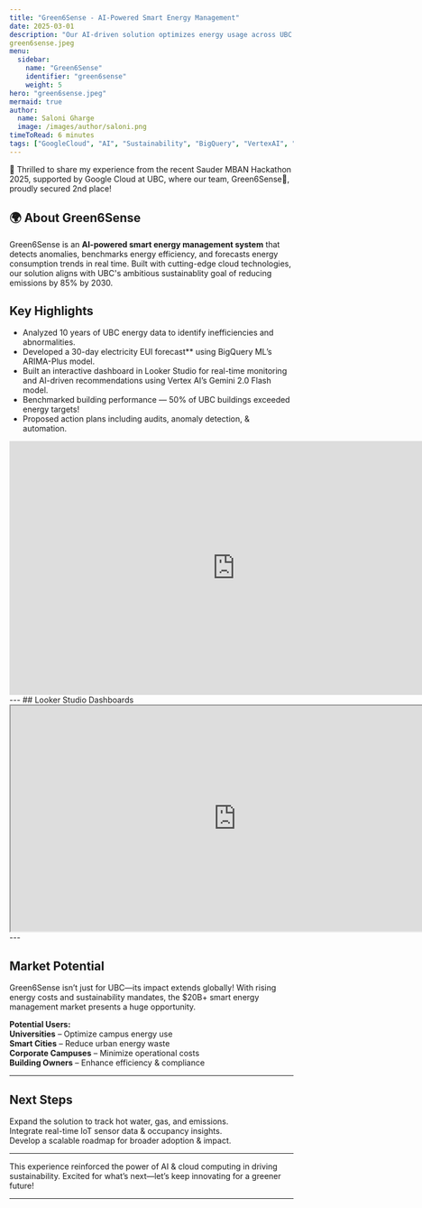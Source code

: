 ```yaml
---
title: "Green6Sense - AI-Powered Smart Energy Management"
date: 2025-03-01
description: "Our AI-driven solution optimizes energy usage across UBC’s campus, reducing emissions and increasing efficiency."
green6sense.jpeg
menu:
  sidebar:
    name: "Green6Sense"
    identifier: "green6sense"
    weight: 5
hero: "green6sense.jpeg"
mermaid: true
author:
  name: Saloni Gharge
  image: /images/author/saloni.png
timeToRead: 6 minutes
tags: ["GoogleCloud", "AI", "Sustainability", "BigQuery", "VertexAI", "LookerStudio", "Hackathon", "Energy Management"]
---
```


🚀 Thrilled to share my experience from the recent Sauder MBAN Hackathon 2025, supported by Google Cloud at UBC, where our team, Green6Sense🌱, proudly secured 2nd place!

## 🌍 About Green6Sense
Green6Sense is an **AI-powered smart energy management system** that detects anomalies, benchmarks energy efficiency, and forecasts energy consumption trends in real time. Built with cutting-edge cloud technologies, our solution aligns with UBC's ambitious sustainablity goal of reducing emissions by 85% by 2030.

## Key Highlights
- Analyzed 10 years of UBC energy data to identify inefficiencies and abnormalities.
- Developed a 30-day electricity EUI forecast** using BigQuery ML’s ARIMA-Plus model.  
- Built an interactive dashboard in Looker Studio for real-time monitoring and AI-driven recommendations using Vertex AI’s Gemini 2.0 Flash model.  
- Benchmarked building performance — 50% of UBC buildings exceeded energy targets! 
- Proposed action plans including audits, anomaly detection, & automation.  

<iframe src="https://docs.google.com/presentation/d/e/2PACX-1vQMBbZxJK0Dyt5oF4_q6xvIDsSAuy0LGoFA_puQOtzHpHi5QZKZvqELhJmwzWTfcA/embed?start=true&loop=true&delayms=3000" frameborder="0" width="800" height="450" allowfullscreen="true" mozallowfullscreen="true" webkitallowfullscreen="true"></iframe>
---
## Looker Studio Dashboards  
<iframe src="https://drive.google.com/file/d/1CSUrEncvawvoY_fobYfX1Lz5S5C1BiPp/preview" width="800" height="400" allow="autoplay"></iframe>
---

## Market Potential  
Green6Sense isn’t just for UBC—its impact extends globally! 
With rising energy costs and sustainability mandates, the $20B+ smart energy management market presents a huge opportunity.  

**Potential Users:**  
**Universities** – Optimize campus energy use  
**Smart Cities** – Reduce urban energy waste  
**Corporate Campuses** – Minimize operational costs  
**Building Owners** – Enhance efficiency & compliance  

---

## Next Steps
Expand the solution to track hot water, gas, and emissions.  
Integrate real-time IoT sensor data & occupancy insights.  
Develop a scalable roadmap for broader adoption & impact.  

---

This experience reinforced the power of AI & cloud computing in driving sustainability. Excited for what’s next—let’s keep innovating for a greener future! 

---

